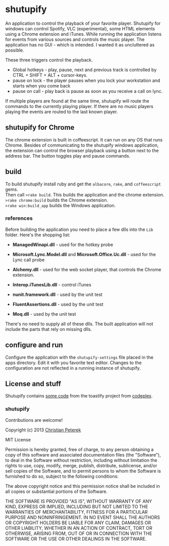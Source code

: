 # shutupify
An application to control the playback of your favorite player. Shutupify for windows can control Spotify, VLC (experimental), some HTML elements using a Chrome extension and iTunes.
While running the application listens for events from various sources and controls the music player. 
The application has no GUI - which is intended. I wanted it as uncluttered as possible.

These three triggers control the playback.
* Global hotkeys - play, pause, next and previous track is controlled by CTRL + SHIFT + ALT + cursor-keys.
* pause on lock - the player pauses when you lock your workstation and starts when you come back
* pause on call - play back is pause as soon as you receive a call on lync. 

If multiple players are found at the same time, shutupify will route the commands to the currently playing player. If there are no music players playing the events are routed to the last known player.

## shutupify for Chrome
The chrome extension is built in coffeescript. It can run on any OS that runs Chrome. Besides of communicating to the shutupify windows application, the extension can control the browser playback using a button next to the address bar. The button toggles play and pause commands. 

## build
To build shutupify install ruby and get the `albacore`, `rake`, and `coffeescript` gems.  
Then call `>rake build`. This builds the application and the chrome extension.  
`>rake chrome:build` builds the Chrome extension.  
`>rake win:build_app` builds the Windows application.  

### references
Before building the application you need to place a few dlls into the `Lib` folder. Here's the shopping list:
* __ManagedWinapi.dll__ - used for the hotkey probe
* __Microsoft.Lync.Model.dll__ and __Microsoft.Office.Uc.dll__ - used for the Lync call probe
* __Alchemy.dll__ - used for the web socket player, that controls the  Chrome extension.
* __Interop.iTunesLib.dll__ - control iTunes  
  
* __nunit.framework.dll__ - used by the unit test
* __FluentAssertions.dll__ - used by the unit test
* __Moq.dll__ - used by the unit test

There's no need to supply all of these dlls. The built application will not include the parts that rely on missing dlls.

## configure and run
Configure the application with the `shutupify-settings` file placed in the apps directory. Edit it with you favorite text editor. Changes to the configuration are not reflected in a running instance of shutupify.
 
## License and stuff
Shutupify contains [some code](https://github.com/Krizzzn/shutupify/blob/master/Shutupify/Jukeboxes/Drivers/Spotify.cs) from the toastify project from [codeplex](http://toastify.codeplex.com).

### shutupify
Contributions are welcome!

Copyright (c) 2013 [Christian Peterek](http://twitter.com/krizzzn)

MIT License

Permission is hereby granted, free of charge, to any person obtaining a copy of this software and associated documentation files (the "Software"), to deal in the Software without restriction, including without limitation the rights to use, copy, modify, merge, publish, distribute, sublicense, and/or sell copies of the Software, and to permit persons to whom the Software is furnished to do so, subject to the following conditions:

The above copyright notice and this permission notice shall be included in all copies or substantial portions of the Software.

THE SOFTWARE IS PROVIDED "AS IS", WITHOUT WARRANTY OF ANY KIND, EXPRESS OR IMPLIED, INCLUDING BUT NOT LIMITED TO THE WARRANTIES OF MERCHANTABILITY, FITNESS FOR A PARTICULAR PURPOSE AND NONINFRINGEMENT. IN NO EVENT SHALL THE AUTHORS OR COPYRIGHT HOLDERS BE LIABLE FOR ANY CLAIM, DAMAGES OR OTHER LIABILITY, WHETHER IN AN ACTION OF CONTRACT, TORT OR OTHERWISE, ARISING FROM, OUT OF OR IN CONNECTION WITH THE SOFTWARE OR THE USE OR OTHER DEALINGS IN THE SOFTWARE.






